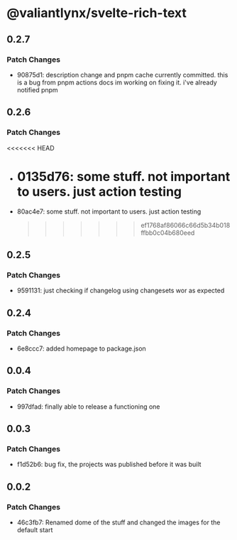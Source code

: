# @valiantlynx/svelte-rich-text

## 0.2.7

### Patch Changes

- 90875d1: description change and pnpm cache currently committed. this is a bug from pnpm actions docs im working on fixing it. i've already notified pnpm

## 0.2.6

### Patch Changes

<<<<<<< HEAD

- # 0135d76: some stuff. not important to users. just action testing
- 80ac4e7: some stuff. not important to users. just action testing
  > > > > > > > ef1768af86066c66d5b34b018ffbb0c04b680eed

## 0.2.5

### Patch Changes

- 9591131: just checking if changelog using changesets wor as expected

## 0.2.4

### Patch Changes

- 6e8ccc7: added homepage to package.json

## 0.0.4

### Patch Changes

- 997dfad: finally able to release a functioning one

## 0.0.3

### Patch Changes

- f1d52b6: bug fix, the projects was published before it was built

## 0.0.2

### Patch Changes

- 46c3fb7: Renamed dome of the stuff and changed the images for the default start

